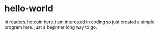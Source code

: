 # hello-world
hi readers,
hotcoin here, i am interested in coding so just created a simple program here.
just a beginner long way to go.
